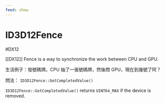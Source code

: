 ```yaml
---
feed: show
---
```


# ID3D12Fence

#DX12 

[[DX12]] Fence is a way to synchronize the work between CPU and GPU.

生活例子：發號碼牌。CPU 抽了一張號碼牌，然後問 GPU，現在到幾號了阿？

問法： `ID3D12Fence::GetCompletedValue()`

`ID3D12Fence::GetCompletedValue()` returns `UINT64_MAX` if the device is removed.
